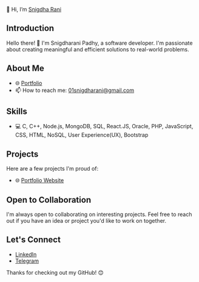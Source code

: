  👋 Hi, I’m <a href="https://developer-snigdha.github.io/snigdharani/" target="_blank">Snigdha Rani</a> 

## Introduction
Hello there! 👋 I'm Snigdharani Padhy, a software developer. I'm passionate about creating meaningful and efficient solutions to real-world problems.

## About Me
- 🌐 <a href="https://developer-snigdha.github.io/snigdharani/" target="_blank">Portfolio</a>
- 📫 How to reach me: <a href="mailto:01snigdharani@gmail.com">01snigdharani@gmail.com</a>

## Skills
- 💻 C, C++, Node.js, MongoDB, SQL, React.JS, Oracle, PHP, JavaScript, CSS, HTML, NoSQL, User Experience(UX), Bootstrap

## Projects
Here are a few projects I'm proud of:
- 🌐 <a href="https://developer-snigdha.github.io/snigdharani/" target="_blank">Portfolio Website</a>

## Open to Collaboration
I'm always open to collaborating on interesting projects. Feel free to reach out if you have an idea or project you'd like to work on together.

## Let's Connect
- <a href="https://www.linkedin.com/in/developer-snigdha/" target="_blank">LinkedIn</a>
- <a href="http://t.me/snigdha_my_sti_que" target="_blank">Telegram</a>


 Thanks for checking out my GitHub! 😊
